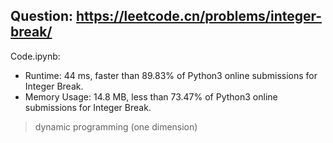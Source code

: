 ## Question: https://leetcode.cn/problems/integer-break/

Code.ipynb:
* Runtime: 44 ms, faster than 89.83% of Python3 online submissions for Integer Break.
* Memory Usage: 14.8 MB, less than 73.47% of Python3 online submissions for Integer Break.
> dynamic programming (one dimension)

